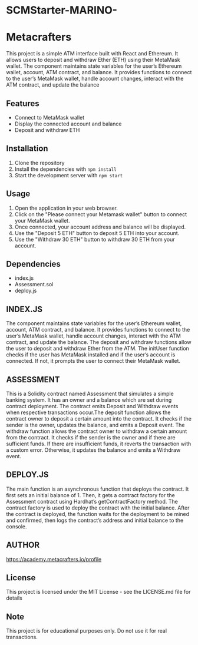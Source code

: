 # SCMStarter-MARINO-

# Metacrafters 

This project is a simple ATM  interface built with React and Ethereum. It allows users to deposit and withdraw Ether (ETH) using their MetaMask wallet. 
The component maintains state variables for the user’s Ethereum wallet, account, ATM contract, and balance. It provides functions to connect to the user’s MetaMask wallet, handle account changes, interact with the ATM contract, and update the balance

## Features

- Connect to MetaMask wallet
- Display the connected account and balance
- Deposit and withdraw ETH

## Installation

1. Clone the repository
2. Install the dependencies with `npm install`
3. Start the development server with `npm start`

## Usage

1. Open the application in your web browser.
2. Click on the "Please connect your Metamask wallet" button to connect your MetaMask wallet.
3. Once connected, your account address and balance will be displayed.
4. Use the "Deposit 5 ETH" button to deposit 5 ETH into your account.
5. Use the "Withdraw 30 ETH" button to withdraw 30 ETH from your account.

## Dependencies

- index.js
- Assessment.sol
- deploy.js




## INDEX.JS

The component maintains state variables for the user’s Ethereum wallet, account, ATM contract, and balance. 
It provides functions to connect to the user’s MetaMask wallet, handle account changes, interact with the ATM contract, and update the balance.
The deposit and withdraw functions allow the user to deposit and withdraw Ether from the ATM. 
The initUser function checks if the user has MetaMask installed and if the user’s account is connected. If not, it prompts the user to connect their MetaMask wallet.

## ASSESSMENT 

This is a Solidity contract named Assessment that simulates a simple banking system. It has an owner and a balance which are set during contract deployment. 
The contract emits Deposit and Withdraw events when respective transactions occur.The deposit function allows the contract owner to deposit a certain amount into the contract. 
It checks if the sender is the owner, updates the balance, and emits a Deposit event. The withdraw function allows the contract owner to withdraw a certain amount from the contract. 
It checks if the sender is the owner and if there are sufficient funds. If there are insufficient funds, it reverts the transaction with a custom error. 
Otherwise, it updates the balance and emits a Withdraw event.

## DEPLOY.JS

The main function is an asynchronous function that deploys the contract. It first sets an initial balance of 1. 
Then, it gets a contract factory for the Assessment contract using Hardhat’s getContractFactory method.
The contract factory is used to deploy the contract with the initial balance. After the contract is deployed, the function waits for the deployment to be mined and confirmed, 
then logs the contract’s address and initial balance to the console.

## AUTHOR 

https://academy.metacrafters.io/profile

## License 
This project is licensed under the MIT License - see the LICENSE.md file for details

## Note
This project is for educational purposes only. Do not use it for real transactions.
